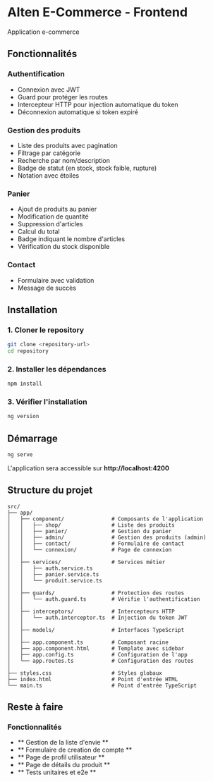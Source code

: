 # Alten E-Commerce - Frontend

Application e-commerce

## Fonctionnalités

### Authentification
- Connexion avec JWT
- Guard pour protéger les routes
- Intercepteur HTTP pour injection automatique du token
- Déconnexion automatique si token expiré

### Gestion des produits
- Liste des produits avec pagination
- Filtrage par catégorie
- Recherche par nom/description
- Badge de statut (en stock, stock faible, rupture)
- Notation avec étoiles

### Panier
- Ajout de produits au panier
- Modification de quantité
- Suppression d'articles
- Calcul du total
- Badge indiquant le nombre d'articles
- Vérification du stock disponible

### Contact
- Formulaire avec validation
- Message de succès

## Installation

### 1. Cloner le repository
```bash
git clone <repository-url>
cd repository
```

### 2. Installer les dépendances
```bash
npm install
```

### 3. Vérifier l'installation
```bash
ng version
```

## Démarrage

```bash
ng serve
```

L'application sera accessible sur **http://localhost:4200**

## Structure du projet

```
src/
├── app/
│   ├── component/               # Composants de l'application
│   │   ├── shop/                # Liste des produits
│   │   ├── panier/              # Gestion du panier
│   │   ├── admin/               # Gestion des produits (admin)
│   │   ├── contact/             # Formulaire de contact
│   │   └── connexion/           # Page de connexion
│   │
│   ├── services/                # Services métier
│   │   ├── auth.service.ts      
│   │   ├── panier.service.ts    
│   │   └── produit.service.ts 
│   │
│   ├── guards/                  # Protection des routes
│   │   └── auth.guard.ts        # Vérifie l'authentification
│   │
│   ├── interceptors/            # Intercepteurs HTTP
│   │   └── auth.interceptor.ts  # Injection du token JWT
│   │
│   ├── models/                  # Interfaces TypeScript
│   │
│   ├── app.component.ts         # Composant racine
│   ├── app.component.html       # Template avec sidebar
│   ├── app.config.ts            # Configuration de l'app
│   └── app.routes.ts            # Configuration des routes
│
├── styles.css                   # Styles globaux
├── index.html                   # Point d'entrée HTML
└── main.ts                      # Point d'entrée TypeScript
```

## Reste à faire

### Fonctionnalités
- ** Gestion de la liste d'envie **
- ** Formulaire de creation de compte **
- ** Page de profil utilisateur **
- ** Page de détails du produit **
- ** Tests unitaires et e2e **
